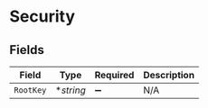 # Security


## Fields

| Field              | Type               | Required           | Description        |
| ------------------ | ------------------ | ------------------ | ------------------ |
| `RootKey`          | **string*          | :heavy_minus_sign: | N/A                |
